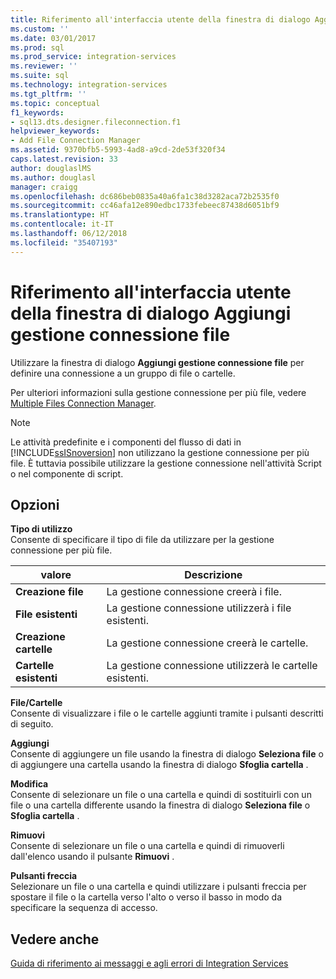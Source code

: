```yaml
---
title: Riferimento all'interfaccia utente della finestra di dialogo Aggiungi gestione connessione file | Microsoft Docs
ms.custom: ''
ms.date: 03/01/2017
ms.prod: sql
ms.prod_service: integration-services
ms.reviewer: ''
ms.suite: sql
ms.technology: integration-services
ms.tgt_pltfrm: ''
ms.topic: conceptual
f1_keywords:
- sql13.dts.designer.fileconnection.f1
helpviewer_keywords:
- Add File Connection Manager
ms.assetid: 9370bfb5-5993-4ad8-a9cd-2de53f320f34
caps.latest.revision: 33
author: douglaslMS
ms.author: douglasl
manager: craigg
ms.openlocfilehash: dc686beb0835a40a6fa1c38d3282aca72b2535f0
ms.sourcegitcommit: cc46afa12e890edbc1733febeec87438d6051bf9
ms.translationtype: HT
ms.contentlocale: it-IT
ms.lasthandoff: 06/12/2018
ms.locfileid: "35407193"
---
```

# <a name="add-file-connection-manager-dialog-box-ui-reference"></a>Riferimento all'interfaccia utente della finestra di dialogo Aggiungi gestione connessione file
  Utilizzare la finestra di dialogo **Aggiungi gestione connessione file** per definire una connessione a un gruppo di file o cartelle.  
  
 Per ulteriori informazioni sulla gestione connessione per più file, vedere [Multiple Files Connection Manager](../../integration-services/connection-manager/multiple-files-connection-manager.md).  
  
> [!NOTE]  
>  Le attività predefinite e i componenti del flusso di dati in [!INCLUDE[ssISnoversion](../../includes/ssisnoversion-md.md)] non utilizzano la gestione connessione per più file. È tuttavia possibile utilizzare la gestione connessione nell'attività Script o nel componente di script.  
  
## <a name="options"></a>Opzioni  
 **Tipo di utilizzo**  
 Consente di specificare il tipo di file da utilizzare per la gestione connessione per più file.  
  
|valore|Descrizione|  
|-----------|-----------------|  
|**Creazione file**|La gestione connessione creerà i file.|  
|**File esistenti**|La gestione connessione utilizzerà i file esistenti.|  
|**Creazione cartelle**|La gestione connessione creerà le cartelle.|  
|**Cartelle esistenti**|La gestione connessione utilizzerà le cartelle esistenti.|  
  
 **File/Cartelle**  
 Consente di visualizzare i file o le cartelle aggiunti tramite i pulsanti descritti di seguito.  
  
 **Aggiungi**  
 Consente di aggiungere un file usando la finestra di dialogo **Seleziona file** o di aggiungere una cartella usando la finestra di dialogo **Sfoglia cartella** .  
  
 **Modifica**  
 Consente di selezionare un file o una cartella e quindi di sostituirli con un file o una cartella differente usando la finestra di dialogo **Seleziona file** o **Sfoglia cartella** .  
  
 **Rimuovi**  
 Consente di selezionare un file o una cartella e quindi di rimuoverli dall'elenco usando il pulsante **Rimuovi** .  
  
 **Pulsanti freccia**  
 Selezionare un file o una cartella e quindi utilizzare i pulsanti freccia per spostare il file o la cartella verso l'alto o verso il basso in modo da specificare la sequenza di accesso.  
  
## <a name="see-also"></a>Vedere anche  
 [Guida di riferimento ai messaggi e agli errori di Integration Services](../../integration-services/integration-services-error-and-message-reference.md)  
  
  
